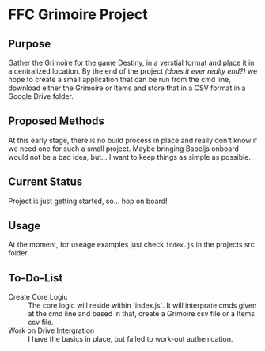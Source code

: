 FFC Grimoire Project
====================

## Purpose
Gather the Grimoire for the game Destiny, in a verstial format and place it in a centralized location. By the end of the project _(does it ever really end?)_ we hope to create a small application that can be run from the cmd line, download either the Grimoire or Items and store that in a CSV format in a Google Drive folder.

## Proposed Methods
At this early stage, there is no build process in place and really don't know if we need one for such a small project. Maybe bringing Babeljs onboard would not be a bad idea, but... I want to keep things as simple as possible.

## Current Status
Project is just getting started, so... hop on board!

## Usage
At the moment, for useage examples just check `index.js` in the projects src folder.

## To-Do-List
<dl>
  <dt>Create Core Logic</dt>
  <dd>The core logic will reside within `index.js`. It will interprate cmds given at the cmd line and based in that, create a Grimoire csv file or a Items csv file.</dd>
  <dt>Work on Drive Intergration</dt>
  <dd>I have the basics in place, but failed to work-out authenication.</dd>
<dl>